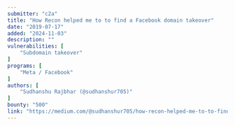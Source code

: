 ```yaml
---
submitter: "c2a"
title: "How Recon helped me to to find a Facebook domain takeover"
date: "2019-07-17"
added: "2024-11-03"
description: ""
vulnerabilities: [
    "Subdomain takeover"
]
programs: [
    "Meta / Facebook"
]
authors: [
    "Sudhanshu Rajbhar (@sudhanshur705)"
]
bounty: "500"
link: "https://medium.com/@sudhanshur705/how-recon-helped-me-to-to-find-a-facebook-domain-takeover-58163de0e7d5"
---
```




